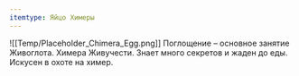 ```yaml
---
itemtype: Яйцо Химеры
---
```

![[Temp/Placeholder_Chimera_Egg.png]]
Поглощение – основное занятие Живоглота. Химера Живучести. Знает много секретов и жаден до еды. Искусен в охоте на химер.
